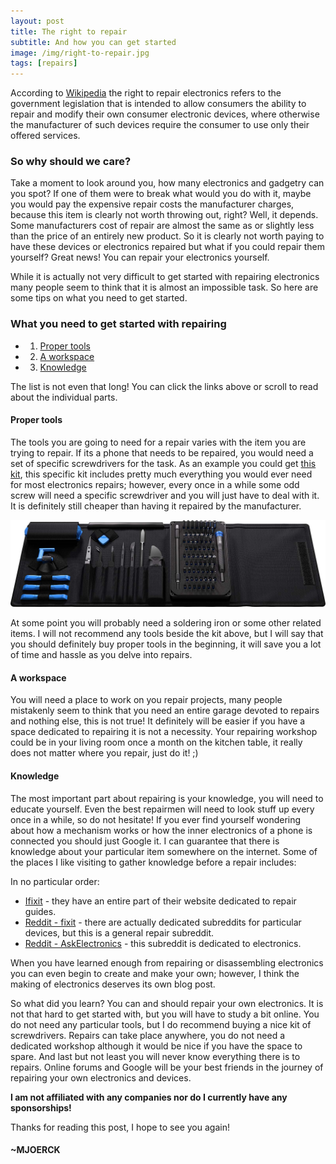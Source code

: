 ```yaml
---
layout: post
title: The right to repair
subtitle: And how you can get started
image: /img/right-to-repair.jpg
tags: [repairs]
---
```


According to [Wikipedia](https://en.wikipedia.org/wiki/Electronics_right_to_repair) the right to repair electronics refers to the government legislation that is intended to allow consumers the ability to repair and modify their own consumer electronic devices, where otherwise the manufacturer of such devices require the consumer to use only their offered services.

### So why should we care?

Take a moment to look around you, how many electronics and gadgetry can you spot? If one of them were to break what would you do with it, maybe you would pay the expensive repair costs the manufacturer charges, because this item is clearly not worth throwing out, right? Well, it depends.
Some manufacturers cost of repair are almost the same as or slightly less than the price of an entirely new product. So it is clearly not worth paying to have these devices or electronics repaired but what if you could repair them yourself? Great news! You can repair your electronics yourself.

While it is actually not very difficult to get started with repairing electronics many people seem to think that it is almost an impossible task. So here are some tips on what you need to get started.

### What you need to get started with repairing

- 1. [Proper tools](#proper-tools)
- 2. [A workspace](#a-workspace)
- 3. [Knowledge](#knowledge)

The list is not even that long! You can click the links above or scroll to read about the individual parts.

#### Proper tools
The tools you are going to need for a repair varies with the item you are trying to repair. If its a phone that needs to be repaired, you would need a set of specific screwdrivers for the task. As an example you could get [this kit](https://www.ifixit.com/Store/Tools/Pro-Tech-Toolkit/IF145-307), this specific kit includes pretty much everything you would ever need for most electronics repairs; however, every once in a while some odd screw will need a specific screwdriver and you will just have to deal with it. It is definitely still cheaper than having it repaired by the manufacturer.

![Toolkit](/img/tool-kit.jpg)

At some point you will probably need a soldering iron or some other related items. I will not recommend any tools beside the kit above, but I will say that you should definitely buy proper tools in the beginning, it will save you a lot of time and hassle as you delve into repairs.

#### A workspace
You will need a place to work on you repair projects, many people mistakenly seem to think that you need an entire garage devoted to repairs and nothing else, this is not true! It definitely will be easier if you have a space dedicated to repairing it is not a necessity. Your repairing workshop could be in your living room once a month on the kitchen table, it really does not matter where you repair, just do it! ;)

#### Knowledge
The most important part about repairing is your knowledge, you will need to educate yourself. Even the best repairmen will need to look stuff up every once in a while, so do not hesitate! If you ever find yourself wondering about how a mechanism works or how the inner electronics of a phone is connected you should just Google it. I can guarantee that there is knowledge about your particular item somewhere on the internet. Some of the places I like visiting to gather knowledge before a repair includes:

In no particular order:

- [Ifixit](https://www.ifixit.com/Guide) - they have an entire part of their website dedicated to repair guides.
- [Reddit - fixit](https://www.reddit.com/r/fixit/) - there are actually dedicated subreddits for particular devices, but this is a general repair subreddit.
- [Reddit - AskElectronics](https://www.reddit.com/r/AskElectronics/) - this subreddit is dedicated to electronics.

When you have learned enough from repairing or disassembling electronics you can even begin to create and make your own; however, I think the making of electronics deserves its own blog post.

So what did you learn? You can and should repair your own electronics. It is not that hard to get started with, but you will have to study a bit online. You do not need any particular tools, but I do recommend buying a nice kit of screwdrivers. Repairs can take place anywhere, you do not need a dedicated workshop although it would be nice if you have the space to spare. And last but not least you will never know everything there is to repairs. Online forums and Google will be your best friends in the journey of repairing your own electronics and devices.

**I am not affiliated with any companies nor do I currently have any sponsorships!**

Thanks for reading this post, I hope to see you again!

#### ~MJOERCK
